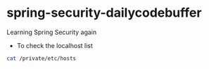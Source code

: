 # spring-security-dailycodebuffer
Learning Spring Security again

* To check the localhost list
```bash
cat /private/etc/hosts
```